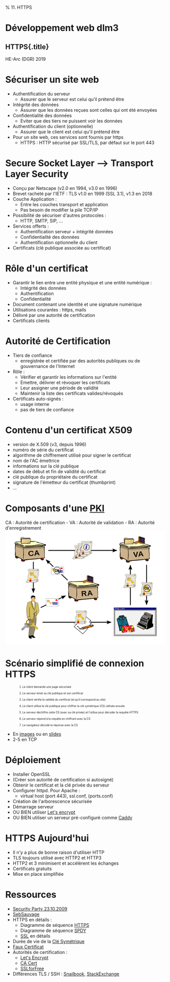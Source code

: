 % 11. HTTPS

# Développement web dlm3

## HTTPS{.title}

<footer>HE-Arc (DGR) 2019</footer>

# Sécuriser un site web

* Authentification du serveur
	* Assurer que le serveur est celui qu’il prétend être
* Intégrité des données
	* Assurer que les données reçues sont celles qui ont été envoyées
* Confidentialité des données
	* Eviter que des tiers ne puissent voir les données
* Authentification du client (optionnelle)
	* Assurer que le client est celui qu'il prétend être
* Pour un site web, ces services sont fournis par https
	* HTTPS : HTTP sécurisé par SSL/TLS, par défaut sur le port 443

# Secure Socket Layer --> Transport Layer Security

* Conçu par Netscape (v2.0 en 1994, v3.0 en 1996)
* Brevet racheté par l'IETF : TLS v1.0 en 1999 (SSL 3.1), v1.3 en 2018
* Couche Application :
	* Entre les couches transport et application
	* Pas besoin de modifier la pile TCP/IP
* Possibilité de sécuriser d'autres protocoles :
	* HTTP, SMTP, SIP, ...
* Services offerts :
	* Authentification serveur + intégrité données
	* Confidentialité des données
	* Authentification optionnelle du client
* Certificats (clé publique associée au certificat)

# Rôle d'un certificat
* Garantir le lien entre une entité physique et une entité numérique :
	* Intégrité des données
	* Authentification
	* Confidentialité
* Document contenant une identité et une signature numérique
* Utilisations courantes : https, mails
* Délivré par une autorité de certification
* Certificats clients

# Autorité de Certification
* Tiers de confiance
	* enregistrée et certifiée par des autorités publiques ou de gouvernance de l'Internet
* Rôle :
	* Vérifier et garantir les informations sur l'entité
	* Emettre, délivrer et révoquer les certificats
	* Leur assigner une période de validité
	* Maintenir la liste des certificats valides/révoqués
* Certificats auto-signés :
	* usage interne
	* pas de tiers de confiance

# Contenu d'un certificat X509
* version de X.509 (v3, depuis 1996)
* numéro de série du certificat
* algorithme de chiffrement utilisé pour signer le certificat
* nom de l'AC émettrice
* informations sur la clé publique
* dates de début et fin de validité du certificat
* clé publique du propriétaire du certificat
* signature de l'émetteur du certificat (thumbprint)
* ...

# Composants d'une [PKI][1]
CA : Autorité de certification - VA : Autorité de validation - RA : Autorité d'enregistrement
![PKI Structure](img/Public-Key-Infrastructure.png)


# Scénario simplifié de connexion HTTPS

1. Le client demande une page sécurisée
2. Le serveur émet sa clé publique et son certificat
3. Le client vérifie la validité du certificat (et qu'il correspond au site)
4. Le client utilise la clé publique pour chiffrer la clé symétrique (CS) utilisée ensuite
5. Le serveur déchiffre cette CS (avec sa clé privée) et l'utilise pour décoder la requête HTTPS
6. Le serveur répond à la requête en chiffrant avec la CS
7. Le navigateur décode la réponse avec la CS

* En [images][2] ou en [slides][3]
* 2-5 en TCP

# Déploiement

* Installer OpenSSL
* (Créer son autorité de certification si autosigné)
* Obtenir le certificat et la clé privée du serveur
* Configurer httpd. Pour Apache :
	* virtual host (port 443), ssl.conf, (ports.conf)
* Création de l'arborescence sécurisée
* Démarrage serveur
* OU BIEN utiliser [Let's encrypt][15]
* OU BIEN utiliser un serveur pré-configuré comme [Caddy][16]

# HTTPS Aujourd'hui

* Il n'y a plus de bonne raison d'utiliser HTTP
* TLS toujours utilisé avec HTTP2 et HTTP3
* HTTP2 et 3 minimisent et accélèrent les échanges
* Certificats gratuits
* Mise en place simplifiée

# Ressources

* [Security Party 23.10.2009][5]
* [SebSauvage][6]
* HTTPS en détails :
    * Diagramme de séquence [HTTPS][7]
	* Diagramme de séquence [SPDY][17]
	* [SSL][18] en détails
* Durée de vie de la [Clé Symétrique][19]
* [Faux Certificat][8]
* Autorités de certification :
	* [Let's Encrypt][15]
	* [CA Cert][9]
	* [SSLforFree][10]
* Différences TLS / SSH : [Snailbook][13], [StackExchange][14]


<!-- Bibliographie -->
[1]:https://en.wikipedia.org/wiki/Public_key_infrastructure
[2]:http://software-engineer-tips-and-tricks.blogspot.ch/2012/08/ssl-in-pictures.html?view=sidebar
[3]:https://www.youtube.com/embed/iQsKdtjwtYI?rel=0
[4]:http://www.vanemery.com/Linux/Apache/apache-SSL.html
[5]:https://wiki.alphanet.ch/Ateliers/PresentationSecurityParty
[6]:http://www.sebsauvage.net/comprendre/ssl/
[7]:http://www.eventhelix.com/realtimemantra/networking/SSL.pdf
[8]:http://www.win.tue.nl/hashclash/rogue-ca/
[9]:http://www.cacert.org/
[10]:https://www.sslforfree.com/
[11]:https://www.verisign.com/?dmn=www.verisign.ch
[12]:https://www.thawte.com/
[13]:http://www.snailbook.com/faq/ssl.auto.html
[14]:http://security.stackexchange.com/questions/1599/what-is-the-difference-between-ssl-vs-ssh-which-is-more-secure
[15]:https://letsencrypt.org/
[16]:https://caddyserver.com/
[17]:http://www.eventhelix.com/RealtimeMantra/Networking/ssl-tls/https-ssl-tls-session-for-spdy.pdf
[18]:https://security.stackexchange.com/questions/20803/how-does-ssl-tls-work/20847#20847
[19]:https://security.stackexchange.com/questions/55454/how-long-does-an-https-symmetric-key-last
<!-- Hack -->
<style>

.sourceCode {
    font-size: 80%;
	line-height: 80%;
    margin: 0 auto;
	overflow: hidden; 
  }

ol > li {
	margin: 10px 30px;
	font-size: 60%;
}
  #sources {display:none}
</style>
	

